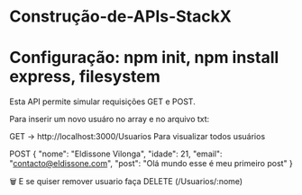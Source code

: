 # Construção-de-APIs-StackX

# Configuração: npm init, npm install express, filesystem

 Esta API permite simular requisições GET e POST.

 Para inserir um novo usuáro no array e no arquivo txt:

 GET -> http://localhost:3000/Usuarios
 Para visualizar todos usuários

 POST
{
  "nome": "Eldissone Vilonga",
  "idade": 21,
  "email": "contacto@eldissone.com",
  "post":  "Olá mundo esse é meu primeiro post"
}

🗑️ E se quiser remover usuario faça DELETE (/Usuarios/:nome)
